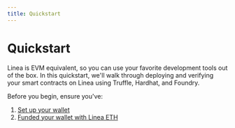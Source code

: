 ```yaml
---
title: Quickstart
---
```


# Quickstart

Linea is EVM equivalent, so you can use your favorite development tools out of the box. In this quickstart, we'll walk through deploying and verifying your smart contracts on Linea using Truffle, Hardhat, and Foundry.

Before you begin, ensure you've:

1. [Set up your wallet](/build-on-linea/use-linea-testnet/set-up-your-wallet)
1. [Funded your wallet with Linea ETH](/build-on-linea/use-linea-testnet/fund#get-test-eth-on-linea)
